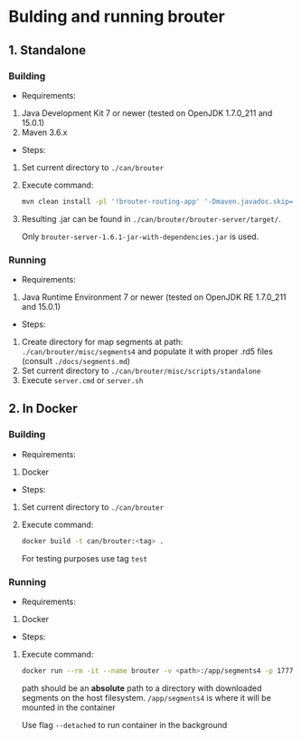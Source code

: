 # Bulding and running brouter

## 1. Standalone

### Building

- Requirements:
1. Java Development Kit 7 or newer (tested on OpenJDK 1.7.0_211 and 15.0.1)
2. Maven 3.6.x

- Steps:
1. Set current directory to `./can/brouter`
2. Execute command:

    ```sh
    mvn clean install -pl '!brouter-routing-app' '-Dmaven.javadoc.skip=true' -DskipTests
    ```

3. Resulting .jar can be found in `./can/brouter/brouter-server/target/`.

    Only `brouter-server-1.6.1-jar-with-dependencies.jar` is used.

### Running

- Requirements:
1. Java Runtime Environment 7 or newer (tested on OpenJDK RE 1.7.0_211 and 15.0.1)

- Steps:
1. Create directory for map segments at path: `./can/brouter/misc/segments4` and populate it with
proper .rd5 files (consult `./docs/segments.md`)
2. Set current directory to `./can/brouter/misc/scripts/standalone`
3. Execute `server.cmd` or `server.sh`

## 2. In Docker

### Building

- Requirements:
1. Docker

- Steps:
1. Set current directory to `./can/brouter`
2. Execute command:

    ```sh
    docker build -t can/brouter:<tag> .
    ```

    For testing purposes use tag `test`

### Running

- Requirements:
1. Docker

- Steps:
1. Execute command:

    ```sh
    docker run --rm -it --name brouter -v <path>:/app/segments4 -p 17777:17777 can/brouter:<tag>
    ```

    path should be an **absolute** path to a directory with downloaded segments on the host
    filesystem. `/app/segments4` is where it will be mounted in the container

    Use flag `--detached` to run container in the background
